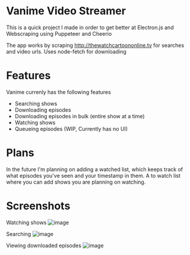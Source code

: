 # Vanime Video Streamer
This is a quick project I made in order to get better at Electron.js and Webscraping using Puppeteer and Cheerio

The app works by scraping http://thewatchcartoononline.tv for searches and video urls.
Uses node-fetch for downloading

# Features
Vanime currenly has the following features
 - Searching shows
 - Downloading episodes
 - Downloading episodes in bulk (entire show at a time)
 - Watching shows
 - Queueing episodes (WIP, Currently has no UI)

# Plans
In the future I'm planning on adding a watched list, which keeps track of what episodes you've seen and your timestamp in them.
A to watch list where you can add shows you are planning on watching.

# Screenshots
Watching shows
![image](https://user-images.githubusercontent.com/28778347/124400161-d8261b00-dd20-11eb-9725-fd2a5b29795d.png)

Searching
![image](https://user-images.githubusercontent.com/28778347/124400157-d65c5780-dd20-11eb-8482-a0f1e449f25a.png)

Viewing downloaded episodes
![image](https://user-images.githubusercontent.com/28778347/124400158-d78d8480-dd20-11eb-8237-7e35e6f33987.png)
